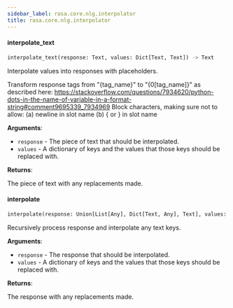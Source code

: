 ```yaml
---
sidebar_label: rasa.core.nlg.interpolator
title: rasa.core.nlg.interpolator
---
```

#### interpolate\_text

```python
interpolate_text(response: Text, values: Dict[Text, Text]) -> Text
```

Interpolate values into responses with placeholders.

Transform response tags from &quot;{tag_name}&quot; to &quot;{0[tag_name]}&quot; as described here:
https://stackoverflow.com/questions/7934620/python-dots-in-the-name-of-variable-in-a-format-string#comment9695339_7934969
Block characters, making sure not to allow:
(a) newline in slot name
(b) { or } in slot name

**Arguments**:

- `response` - The piece of text that should be interpolated.
- `values` - A dictionary of keys and the values that those
  keys should be replaced with.
  

**Returns**:

  The piece of text with any replacements made.

#### interpolate

```python
interpolate(response: Union[List[Any], Dict[Text, Any], Text], values: Dict[Text, Text]) -> Union[List[Any], Dict[Text, Any], Text]
```

Recursively process response and interpolate any text keys.

**Arguments**:

- `response` - The response that should be interpolated.
- `values` - A dictionary of keys and the values that those
  keys should be replaced with.
  

**Returns**:

  The response with any replacements made.

